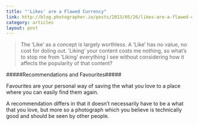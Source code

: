 ```yaml
---
title: "'Likes' are a Flawed Currency"
link: http://blog.photographer.io/posts/2013/05/26/likes-are-a-flawed-currency/
category: articles
layout: post
---
```


> The ‘Like’ as a concept is largely worthless. A ‘Like’ has no value, no cost
> for doling out. ‘Liking’ your content costs me nothing, so what’s to stop me
> from ‘Liking’ everything I see without considering how it affects the
> popularity of that content?

#####Recommendations and Favourites#####

Favourites are your personal way of saving the what you love to a place where
you can easily find them again.

A recommendation differs in that it doesn’t necessarily have to be a what that
you love, but more so a photograph which you believe is technically good and
should be seen by other people.
